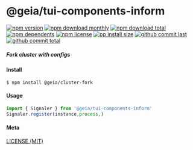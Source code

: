 # @geia/tui-components-inform

[![npm version][badge-npm-version]][url-npm]
[![npm download monthly][badge-npm-download-monthly]][url-npm]
[![npm download total][badge-npm-download-total]][url-npm]
[![npm dependents][badge-npm-dependents]][url-github]
[![npm license][badge-npm-license]][url-npm]
[![pp install size][badge-pp-install-size]][url-pp]
[![github commit last][badge-github-last-commit]][url-github]
[![github commit total][badge-github-commit-count]][url-github]

[//]: <> (Shields)
[badge-npm-version]: https://flat.badgen.net/npm/v/@geia/cluster-fork
[badge-npm-download-monthly]: https://flat.badgen.net/npm/dm/@geia/cluster-fork
[badge-npm-download-total]:https://flat.badgen.net/npm/dt/@geia/cluster-fork
[badge-npm-dependents]: https://flat.badgen.net/npm/dependents/@geia/cluster-fork
[badge-npm-license]: https://flat.badgen.net/npm/license/@geia/cluster-fork
[badge-pp-install-size]: https://flat.badgen.net/packagephobia/install/@geia/cluster-fork
[badge-github-last-commit]: https://flat.badgen.net/github/last-commit/hoyeungw/geia
[badge-github-commit-count]: https://flat.badgen.net/github/commits/hoyeungw/geia

[//]: <> (Link)
[url-npm]: https://npmjs.org/package/@geia/cluster-fork
[url-pp]: https://packagephobia.now.sh/result?p=@geia/cluster-fork
[url-github]: https://github.com/hoyeungw/geia

##### Fork cluster with configs

#### Install
```console
$ npm install @geia/cluster-fork
```

#### Usage
```js
import { Signaler } from '@geia/tui-components-inform'
Signaler.register(instance,process,)
```

#### Meta
[LICENSE (MIT)](LICENSE)
